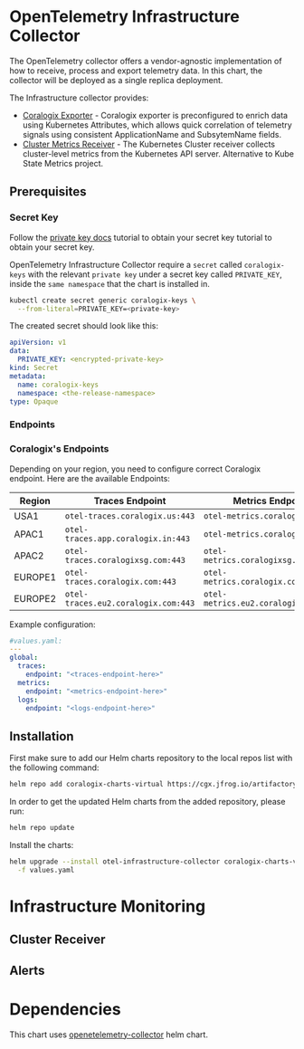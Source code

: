 # OpenTelemetry Infrastructure Collector

The OpenTelemetry collector offers a vendor-agnostic implementation of how to receive, process and export telemetry data. 
In this chart, the collector will be deployed as a single replica deployment. 

The Infrastructure collector provides:

- [Coralogix Exporter](https://github.com/open-telemetry/opentelemetry-collector-contrib/tree/main/exporter/coralogixexporter) -  Coralogix exporter is preconfigured to enrich data using Kubernetes Attributes, which allows quick correlation of telemetry signals using consistent ApplicationName and SubsytemName fields.
- [Cluster Metrics Receiver](https://github.com/open-telemetry/opentelemetry-collector-contrib/tree/main/receiver/k8sclusterreceiver) - The Kubernetes Cluster receiver collects cluster-level metrics from the Kubernetes API server. Alternative to Kube State Metrics project.

## Prerequisites

### Secret Key

Follow the [private key docs](https://coralogix.com/docs/private-key/) tutorial to obtain your secret key tutorial to obtain your secret key.

OpenTelemetry Infrastructure Collector require a `secret` called `coralogix-keys` with the relevant `private key` under a secret key called `PRIVATE_KEY`, inside the `same namespace` that the chart is installed in.


```bash
kubectl create secret generic coralogix-keys \
  --from-literal=PRIVATE_KEY=<private-key>
```

The created secret should look like this:
```yaml
apiVersion: v1
data:
  PRIVATE_KEY: <encrypted-private-key>
kind: Secret
metadata:
  name: coralogix-keys
  namespace: <the-release-namespace>
type: Opaque 
```

### Endpoints

### Coralogix's Endpoints 

Depending on your region, you need to configure correct Coralogix endpoint. Here are the available Endpoints:

| Region  | Traces Endpoint                          | Metrics Endpoint                     | Logs Endpoint                     |
|---------|------------------------------------------|------------------------------------- | --------------------------------- |
| USA1    | `otel-traces.coralogix.us:443`      | `otel-metrics.coralogix.us:443`      | `otel-logs.coralogix.us:443`      |
| APAC1   | `otel-traces.app.coralogix.in:443`  | `otel-metrics.coralogix.in:443`      | `otel-logs.coralogix.in:443`      | 
| APAC2   | `otel-traces.coralogixsg.com:443`   | `otel-metrics.coralogixsg.com:443`   | `otel-logs.coralogixsg.com:443`   |
| EUROPE1 | `otel-traces.coralogix.com:443`     | `otel-metrics.coralogix.com:443`     | `otel-logs.coralogix.com:443`     |
| EUROPE2 | `otel-traces.eu2.coralogix.com:443` | `otel-metrics.eu2.coralogix.com:443` | `otel-logs.eu2.coralogix.com:443` |

Example configuration:
```yaml
#values.yaml:
---
global:
  traces:
    endpoint: "<traces-endpoint-here>"
  metrics:
    endpoint: "<metrics-endpoint-here>"
  logs:
    endpoint: "<logs-endpoint-here>"
```  

## Installation

First make sure to add our Helm charts repository to the local repos list with the following command:
```bash
helm repo add coralogix-charts-virtual https://cgx.jfrog.io/artifactory/coralogix-charts-virtual
```

In order to get the updated Helm charts from the added repository, please run: 
```bash
helm repo update
```

Install the charts:
```bash
helm upgrade --install otel-infrastructure-collector coralogix-charts-virtual/otel-infrastructure-collector \
  -f values.yaml
```

# Infrastructure Monitoring

## Cluster Receiver

## Alerts

# Dependencies

This chart uses [openetelemetry-collector](https://github.com/open-telemetry/opentelemetry-helm-charts/tree/main/charts/opentelemetry-collector) helm chart.

